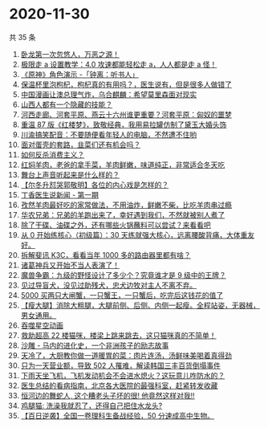 # 2020-11-30

共 35 条

<!-- BEGIN -->
<!-- 最后更新时间 Mon Nov 30 2020 23:10:16 GMT+0800 (CST) -->

1. [卧龙第一次忽悠人，万恶之源！](https://www.zhihu.com/zvideo/1316828766203396096)
2. [极限走 a 设置教学：4.0 攻速都能轻松走 a，人人都是走 a
   怪！](https://www.zhihu.com/zvideo/1316501203011395584)
3. [《原神》角色演示 -「钟离：听书人」](https://www.zhihu.com/zvideo/1316723225981124608)
4. [保温杯里泡枸杞，枸杞真的有用吗？，医生说有，但是很多人做错了](https://www.zhihu.com/zvideo/1316429200614653952)
5. [中国漫画让澳总理气炸，乌合麒麟：希望莫里森面对现实](https://www.zhihu.com/zvideo/1316849988903522304)
6. [山西人都有一个隐藏的技能？](https://www.zhihu.com/zvideo/1316828398321561600)
7. [河西走廊、河套平原、燕云十六州谁更重要？河套平原：匈奴的噩梦](https://www.zhihu.com/zvideo/1316847708813447168)
8. [重温 87
   版《红楼梦》，致敬经典，我用易拉罐仿制了黛玉大婚头饰](https://www.zhihu.com/zvideo/1315960008916299776)
9. [川渝搞笑配音：不要随便看年轻人的电脑，不然遭不住哟](https://www.zhihu.com/zvideo/1316109153765871616)
10. [面对蛋壳的套路，韭菜们还有机会吗？](https://www.zhihu.com/zvideo/1316493114408734720)
11. [如何反杀消费主义？](https://www.zhihu.com/zvideo/1316407444369797120)
12. [红焖羊肉，老爸的拿手菜，羊肉鲜嫩，味道纯正，非常适合冬天吃](https://www.zhihu.com/zvideo/1315721229316538368)
13. [舞台上声音听起来是什么样的？](https://www.zhihu.com/zvideo/1316507215101169664)
14. [【尔冬升怼哭郭敬明】各位的内心戏是怎样的？](https://www.zhihu.com/zvideo/1316488390951124992)
15. [丁香医生说新闻 - 第一期](https://www.zhihu.com/zvideo/1316757471537897472)
16. [孜然羊肉最好吃的家常做法，不用油炸，鲜嫩不柴，比吃羊肉串过瘾](https://www.zhihu.com/zvideo/1316768365873377280)
17. [华农兄弟：兄弟的羊跑出来了，幸好遇到我们，不然就被别人煮了](https://www.zhihu.com/zvideo/1316478580541640704)
18. [除了干碟、油碟之外，还有哪些火锅蘸料可以尝试？来看看吧](https://www.zhihu.com/zvideo/1316456446418911232)
19. [从 0 开始练核心（初级篇）：30
    天练就强大核心，远离腰酸背痛，大体重友好。](https://www.zhihu.com/zvideo/1316396266776387584)
20. [拆解斐讯 K3C，看看当年 1000
    多的路由器里都有啥？](https://www.zhihu.com/zvideo/1316756592197242880)
21. [诸葛神兵又开始不当人表演了！](https://www.zhihu.com/zvideo/1316446210400972800)
22. [魔兽争霸：九级的野怪设计了多少个？究竟谁才是 9
    级中的王牌？](https://www.zhihu.com/zvideo/1316220298006876160)
23. [见过导盲犬，没见过助残犬，忠犬边牧对主人不离不弃。](https://www.zhihu.com/zvideo/1316354995776659456)
24. [5000
    买两只大闸蟹，一只蟹王，一只蟹后，吃完后这钱花的值了](https://www.zhihu.com/zvideo/1316296929690206208)
25. [【瘦大腿】消除大粗腿，大腿前侧、后侧、内侧一起瘦。全程站姿，无器械，男女通用。](https://www.zhihu.com/zvideo/1314941111619141632)
26. [吞噬星空动画](https://www.zhihu.com/zvideo/1316423570092589056)
27. [救助超高 22
    楼猫咪，楼梁上跳来跳去，这只猫咪真的不简单！](https://www.zhihu.com/zvideo/1316398457633292288)
28. [沙雕 - 马内的进化史，一个非洲孩子的励志故事](https://www.zhihu.com/zvideo/1316342373459468288)
29. [天冷了，大厨教你做一道暖胃的菜：肉片连汤，汤鲜味美喝着真得劲](https://www.zhihu.com/zvideo/1316087567037718528)
30. [只为一天营业额，导致 502
    人罹难，解读韩国三丰百货倒塌事件](https://www.zhihu.com/zvideo/1314876448067411968)
31. [下雨天坐飞机，飞机发动机会不会进水熄火？这玩意儿咋防水的？](https://www.zhihu.com/zvideo/1316084466331590656)
32. [医生总结的看病指南，北京各大医院的最强科室，赶紧转发收藏](https://www.zhihu.com/zvideo/1316166336116781056)
33. [恒河边的舞蛇人, 这个糟老头子坏的很!
    他竟然这样对我!!](https://www.zhihu.com/zvideo/1316449690615619584)
34. [鸡腿猫: 洗澡我就忍了，还得自己把住水龙头?](https://www.zhihu.com/zvideo/1315694373623861248)
35. [【百日逆袭】全国一卷理科生备战经验，50
    分速成高中生物。](https://www.zhihu.com/zvideo/1315657984442769408)

<!-- END -->
